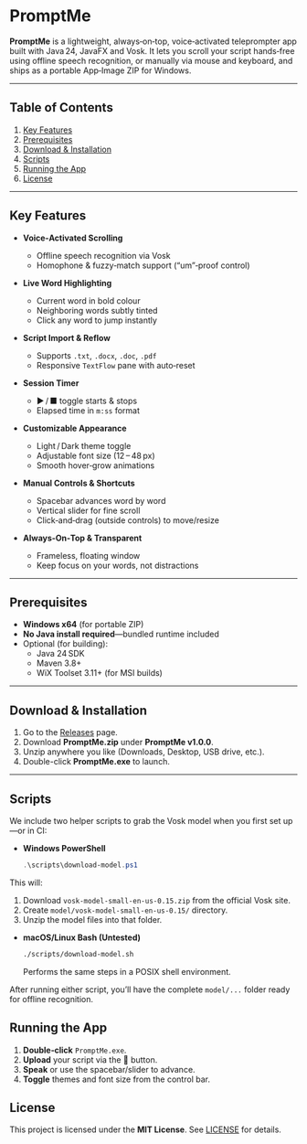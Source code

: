 # PromptMe

**PromptMe** is a lightweight, always‑on‑top, voice‑activated teleprompter app built with Java 24, JavaFX and Vosk. It lets you scroll your script hands‑free using offline speech recognition, or manually via mouse and keyboard, and ships as a portable App‑Image ZIP for Windows.

---

## Table of Contents

1. [Key Features](#key-features)  
2. [Prerequisites](#prerequisites)  
3. [Download & Installation](#download--installation)  
4. [Scripts](#scripts)  
5. [Running the App](#running-the-app)  
6. [License](#license)  

---

## Key Features

- **Voice‑Activated Scrolling**  
  - Offline speech recognition via Vosk  
  - Homophone & fuzzy‑match support (“um”‑proof control)  

- **Live Word Highlighting**  
  - Current word in bold colour  
  - Neighboring words subtly tinted  
  - Click any word to jump instantly  

- **Script Import & Reflow**  
  - Supports `.txt`, `.docx`, `.doc`, `.pdf`  
  - Responsive `TextFlow` pane with auto‑reset  

- **Session Timer**  
  - ▶︎ / ■ toggle starts & stops  
  - Elapsed time in `m:ss` format  

- **Customizable Appearance**  
  - Light / Dark theme toggle  
  - Adjustable font size (12 – 48 px)  
  - Smooth hover‑grow animations  

- **Manual Controls & Shortcuts**  
  - Spacebar advances word by word  
  - Vertical slider for fine scroll  
  - Click‑and‑drag (outside controls) to move/resize  

- **Always‑On‑Top & Transparent**  
  - Frameless, floating window  
  - Keep focus on your words, not distractions  

---

## Prerequisites

- **Windows x64** (for portable ZIP)  
- **No Java install required**—bundled runtime included  
- Optional (for building):  
  - Java 24 SDK  
  - Maven 3.8+  
  - WiX Toolset 3.11+ (for MSI builds)  

---

## Download & Installation

1. Go to the [Releases](https://github.com/Aboody03/PromptMe/releases) page.  
2. Download **PromptMe.zip** under **PromptMe v1.0.0**.  
3. Unzip anywhere you like (Downloads, Desktop, USB drive, etc.).
4. Double-click **PromptMe.exe** to launch.

---

## Scripts

We include two helper scripts to grab the Vosk model when you first set up—or in CI:

- **Windows PowerShell**  
  ```powershell
  .\scripts\download-model.ps1
  ```

This will:
  1. Download `vosk-model-small-en-us-0.15.zip` from the official Vosk site.
  2. Create `model/vosk-model-small-en-us-0.15/` directory.
  3. Unzip the model files into that folder.

- **macOS/Linux Bash (Untested)**
  ```bash
  ./scripts/download-model.sh
  ```
  Performs the same steps in a POSIX shell environment.

After running either script, you’ll have the complete `model/...` folder ready for offline recognition.

## Running the App
1. **Double‑click** `PromptMe.exe`.
2. **Upload** your script via the 📂 button.
3. **Speak** or use the spacebar/slider to advance.
4. **Toggle** themes and font size from the control bar.

## License
This project is licensed under the **MIT License**.
See [LICENSE](https://github.com/Aboody03/PromptMe/blob/main/LICENSE) for details.
